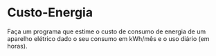 # Custo-Energia
Faça um programa que estime o custo de consumo de energia de um aparelho elétrico dado o seu consumo em kWh/mês e o uso diário (em horas).
